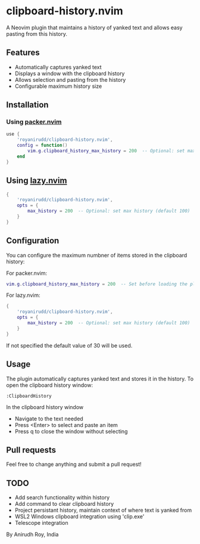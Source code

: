 # clipboard-history.nvim

A Neovim plugin that maintains a history of yanked text and allows easy pasting from this history.

## Features

- Automatically captures yanked text
- Displays a window with the clipboard history
- Allows selection and pasting from the history
- Configurable maximum history size

## Installation

### Using [packer.nvim](https://github.com/wbthomason/packer.nvim)

```lua
use {
    'royanirudd/clipboard-history.nvim',
    config = function()
        vim.g.clipboard_history_max_history = 200  -- Optional: set max history (default 100)
    end
}
```

## Using [lazy.nvim](https://github.com/folke/lazy.nvim)

```lua
{
    'royanirudd/clipboard-history.nvim',
    opts = {
        max_history = 200  -- Optional: set max history (default 100)
    }
}

```

## Configuration

You can configure the maximum numbner of items stored in the clipboard history:

For packer.nvim:
```lua
vim.g.clipboard_history_max_history = 200  -- Set before loading the plugin
```

For lazy.nvim:
```lua
{
    'royanirudd/clipboard-history.nvim',
    opts = {
        max_history = 200  -- Optional: set max history (default 100)
    }
}
```
If not specified the default value of 30 will be used.

## Usage
The plugin automatically captures yanked text and stores it in the history.
To open the clipboard history window:
```vim
:ClipboardHistory
```
In the clipboard history window
- Navigate to the text needed
- Press \<Enter> to select and paste an item
- Press q to close the window without selecting

## Pull requests
Feel free to change anything and submit a pull request!

## TODO
- Add search functionality within history
- Add command to clear clipboard history
- Project persistant history, maintain context of where text is yanked from 
- WSL2 Windows clipboard integration using 'clip.exe'
- Telescope integration




By Anirudh Roy, India
